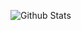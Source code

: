![ Github Stats](https://github-readme-stats.vercel.app/api?username=brianetaveras&show_icons=true&theme=radical)

